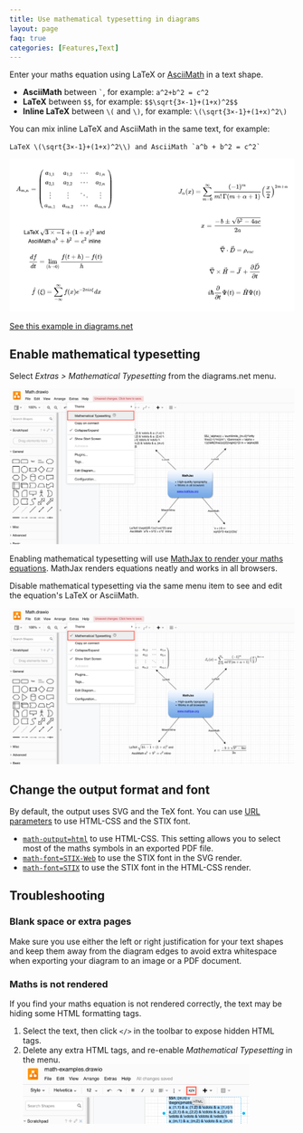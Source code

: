 ```yaml
---
title: Use mathematical typesetting in diagrams
layout: page
faq: true
categories: [Features,Text]
---
```




Enter your maths equation using LaTeX or [AsciiMath](http://www.intmath.com/help/send-math-email-syntax.php) in a text shape.
* **AsciiMath** between `` ` ``, for example: `a^2+b^2 = c^2`
* **LaTeX** between ``$$``, for example: ``$$\sqrt{3×-1}+(1+x)^2$$``
* **Inline LaTeX** between ``\(`` and ``\)``, for example: ``\(\sqrt{3×-1}+(1+x)^2\)``

You can mix inline LaTeX and AsciiMath in the same text, for example:

``LaTeX \(\sqrt{3×-1}+(1+x)^2\\) and AsciiMath `a^b + b^2 = c^2` ``

[<img src="/assets/img/blog/maths-examples2.png" style="max-width:100%;height:auto;" alt="Mathematical typesetting will render equations written in LaTeX or AsciiMath">](https://app.diagrams.net/?lightbox=1&highlight=0000ff&edit=_blank&layers=1&title=math.xml#R7Vhbb6M4FP4t%2B4BEHliBuSR5bEin3dFWWqmVpm8jB5zgHcAZ4yS0v36PLxAIJLvVRJ2Z1UhRa59zfGzzfecClh8X9R3H2%2ByBpSS3kJvWlr%2B0EPK8cA7%2FpORFS6aRpwUbTlNjdBQ80ldihK6R7mhKqp6hYCwXdNsXJqwsSSJ6Msw5O%2FTN1iw3uxr%2FW7whPQspeExwPpR%2BoqnItHSGoqP8ntBN1uzsRebCK5x82XC2K81%2BJSuJ1hS4cWOcVxlO2aFzLP%2FW8mPOmNCjoo5JLh8r7Z39wxlte2ROSvFfFiC9YI%2Fznbm1hQL43Xy2povCQnFpTUHqKh1c3K9vLH8hBWG8IhsK6sUWbsVprQx7JgCDdAOHij3jBkW42Gp1q0NDHXhPUiaqc0uaU4Wx%2FI3uii7sit6%2BK%2FrXXUG2b1ef%2Bj2vSUd2PFlw4ZbFhVsWb7%2FlEfETrAlwuY90oH6Kw%2BKlCRlBaqDdIhNFDgIPhtUWJ7TcwCw8zp4YbLp0IND9xSGjgjyCXLo4QCYBGdsTvs5VXGQ0TUkJsjXN85jljINQBRR4E5x9IafCJqKkcxWEJDUz8CooxPdNTjfgclmA75wMQ8ZEkTQndUdkQuiOsIII%2FgImRhvN9AqT6CKTYA7HrIF8E2lZN2O4RohNptq0no8hCwMTteMRHJ6J4I%2BfATacbzNs15MmgiWU1a6AvzktqKg05vLpAKThLchpuRYv2nDNcQJ62%2FEmoCukCVj%2FZhiJYj24w0WB7UKxyZBF7doKYLVaKTcla2HroXFea52iqTxCzOXjmZjjqLBzR3z%2FImCfgEHg9hg4R0MGNqzsMjAKvp2AsyEBIzhXwzjbWWn8HInUVy7sFUCLnAAnE%2BDlBxvhidWc7ReSwdz7Pexh6U2H6cQLp0Mwm37rW8D0pgM0%2F8RP5FkHny3TB0AIgelbsW%2FNp44uPgsbbrWoZZ5AYCPzDYaKgaJcYrjiMNrI0U2VUPogmyDwF7kY7FdtdCtetLxJ1EwSw6VlTpsO6mdniL%2FARpAASQi%2FAmVmXp8v85Hy40ZDvkyvUH2ch33u3bvPf2%2Benp%2Fv6ld39sdXJxqSqEnXnbqSrnXuT0WnxXR1aYKBLE12piWqKKiWHubupG3DjKe1LYBB2cSBgSk22VtKRIOILE%2BXkOOkoq94pRxJiLeMlkI9vBBK2lJ62glW6RcZT%2FVOo0iO4H0WXM%2FtZ3Y0kg38YCS1N28510d3JOF30M2wTA9rXc11wVfymnawvNiQOG0bMmhKJNb1hOjewJGpZivdUvW8mm1U%2B6r72nJVmfY2rcfl%2FxOSTHskaQnRIUmA3pMkDUvPkGRPEt0GlvCkcBvP8r2ka7A8yQw8Y5IgpEya15o3gsf11X8s9PzpSYgHI91b%2BK7onfsscBE9QQtSdS3uT%2BDT0o8NdoteEpexjAEVnA8Y0Lw%2BHPXih8G%2F0z3saUXVymuQAmhx0geikboeeO9KC%2F88LUx2z1aYn4P1DIxh%2FFdF7X5JkEUEufd6clR%2Ff7ivEe7eKbJj6dq%2FUrqG6fFrotJ1vtb6t%2F8A)

[See this example in diagrams.net](https://app.diagrams.net/?lightbox=1&highlight=0000ff&edit=_blank&layers=1&title=math.xml#R7Vhbb6M4FP4t%2B4BEHliBuSR5bEin3dFWWqmVpm8jB5zgHcAZ4yS0v36PLxAIJLvVRJ2Z1UhRa59zfGzzfecClh8X9R3H2%2ByBpSS3kJvWlr%2B0EPK8cA7%2FpORFS6aRpwUbTlNjdBQ80ldihK6R7mhKqp6hYCwXdNsXJqwsSSJ6Msw5O%2FTN1iw3uxr%2FW7whPQspeExwPpR%2BoqnItHSGoqP8ntBN1uzsRebCK5x82XC2K81%2BJSuJ1hS4cWOcVxlO2aFzLP%2FW8mPOmNCjoo5JLh8r7Z39wxlte2ROSvFfFiC9YI%2Fznbm1hQL43Xy2povCQnFpTUHqKh1c3K9vLH8hBWG8IhsK6sUWbsVprQx7JgCDdAOHij3jBkW42Gp1q0NDHXhPUiaqc0uaU4Wx%2FI3uii7sit6%2BK%2FrXXUG2b1ef%2Bj2vSUd2PFlw4ZbFhVsWb7%2FlEfETrAlwuY90oH6Kw%2BKlCRlBaqDdIhNFDgIPhtUWJ7TcwCw8zp4YbLp0IND9xSGjgjyCXLo4QCYBGdsTvs5VXGQ0TUkJsjXN85jljINQBRR4E5x9IafCJqKkcxWEJDUz8CooxPdNTjfgclmA75wMQ8ZEkTQndUdkQuiOsIII%2FgImRhvN9AqT6CKTYA7HrIF8E2lZN2O4RohNptq0no8hCwMTteMRHJ6J4I%2BfATacbzNs15MmgiWU1a6AvzktqKg05vLpAKThLchpuRYv2nDNcQJ62%2FEmoCukCVj%2FZhiJYj24w0WB7UKxyZBF7doKYLVaKTcla2HroXFea52iqTxCzOXjmZjjqLBzR3z%2FImCfgEHg9hg4R0MGNqzsMjAKvp2AsyEBIzhXwzjbWWn8HInUVy7sFUCLnAAnE%2BDlBxvhidWc7ReSwdz7Pexh6U2H6cQLp0Mwm37rW8D0pgM0%2F8RP5FkHny3TB0AIgelbsW%2FNp44uPgsbbrWoZZ5AYCPzDYaKgaJcYrjiMNrI0U2VUPogmyDwF7kY7FdtdCtetLxJ1EwSw6VlTpsO6mdniL%2FARpAASQi%2FAmVmXp8v85Hy40ZDvkyvUH2ch33u3bvPf2%2Benp%2Fv6ld39sdXJxqSqEnXnbqSrnXuT0WnxXR1aYKBLE12piWqKKiWHubupG3DjKe1LYBB2cSBgSk22VtKRIOILE%2BXkOOkoq94pRxJiLeMlkI9vBBK2lJ62glW6RcZT%2FVOo0iO4H0WXM%2FtZ3Y0kg38YCS1N28510d3JOF30M2wTA9rXc11wVfymnawvNiQOG0bMmhKJNb1hOjewJGpZivdUvW8mm1U%2B6r72nJVmfY2rcfl%2FxOSTHskaQnRIUmA3pMkDUvPkGRPEt0GlvCkcBvP8r2ka7A8yQw8Y5IgpEya15o3gsf11X8s9PzpSYgHI91b%2BK7onfsscBE9QQtSdS3uT%2BDT0o8NdoteEpexjAEVnA8Y0Lw%2BHPXih8G%2F0z3saUXVymuQAmhx0geikboeeO9KC%2F88LUx2z1aYn4P1DIxh%2FFdF7X5JkEUEufd6clR%2Ff7ivEe7eKbJj6dq%2FUrqG6fFrotJ1vtb6t%2F8A)

## Enable mathematical typesetting

Select _Extras > Mathematical Typesetting_ from the diagrams.net menu.

[<img src="/assets/img/blog/mathematical-typesetting-disabled.png" style="max-width:100%;height:auto;" alt="Click Extras > Mathematical Typesetting to render your equations in MathJax">](https://app.diagrams.net/#Uhttps%3A%2F%2Fraw.githubusercontent.com%2Fjgraph%2Fdrawio-diagrams%2Fmaster%2Fdiagrams%2Fmath.xml)

Enabling mathematical typesetting will use [MathJax to render your maths equations](https://www.mathjax.org/). MathJax renders equations neatly and works in all browsers.

Disable mathematical typesetting via the same menu item to see and edit the equation's LaTeX or AsciiMath.

 [<img src="/assets/img/blog/mathematical-typesetting-enabled.png" style="max-width:100%;height:auto;" alt="Click Extras > Mathematical Typesetting to render your equations in MathJax">](https://app.diagrams.net/#Uhttps%3A%2F%2Fraw.githubusercontent.com%2Fjgraph%2Fdrawio-diagrams%2Fmaster%2Fdiagrams%2Fmath.xml)

## Change the output format and font

By default, the output uses SVG and the TeX font. You can use [URL parameters](/doc/faq/supported-url-parameters) to use HTML-CSS and the STIX font.

* [``math-output=html``](https://app.diagrams.net/?math-output=html) to use HTML-CSS. This setting allows you to select most of the maths symbols in an exported PDF file.
* [``math-font=STIX-Web``](https://app.diagrams.net/?math-font=STIX-Web) to use the STIX font in the SVG render.
* [``math-font=STIX``](https://app.diagrams.net/?math-output=html&math-font=STIX) to use the STIX font in the HTML-CSS render.

## Troubleshooting

### Blank space or extra pages

Make sure you use either the left or right justification for your text shapes and keep them away from the diagram edges to avoid extra whitespace when exporting your diagram to an image or a PDF document.

### Maths is not rendered

If you find your maths equation is not rendered correctly, the text may be hiding some HTML formatting tags.

1. Select the text, then click ``</>`` in the toolbar to expose hidden HTML tags.
2. Delete any extra HTML tags, and re-enable _Mathematical Typesetting_ in the menu.
<br /><img src="/assets/img/blog/maths-unhide-html.png" style="width=100%;max-width:400px;height:auto;" alt="Unhide HTML tags if you have problems rendering your equation">

